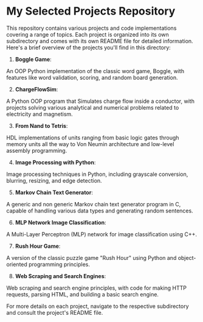 # My Selected Projects Repository

This repository contains various projects and code implementations covering a range of topics. Each project is organized into its own subdirectory and comes with its own README file for detailed information. Here's a brief overview of the projects you'll find in this directory:

1. **Boggle Game**: 

An OOP Python implementation of the classic word game, Boggle, with features like word validation, scoring, and random board generation.

2. **ChargeFlowSim**: 

A Python OOP program that Simulates charge flow inside a conductor, with projects solving various analytical and numerical problems related to electricity and magnetism.

3. **From Nand to Tetris**:

HDL implementations of units ranging from basic logic gates through memory units all the way to Von Neumin architecture and low-level assembly programming.

4. **Image Processing with Python**: 

Image processing techniques in Python, including grayscale conversion, blurring, resizing, and edge detection.

5. **Markov Chain Text Generator**:

 A generic and non generic Markov chain text generator program in C, capable of handling various data types and generating random sentences.

6. **MLP Network Image Classification**: 

A Multi-Layer Perceptron (MLP) network for image classification using C++.

7. **Rush Hour Game**:

 A version of the classic puzzle game "Rush Hour" using Python and object-oriented programming principles.

8. **Web Scraping and Search Engines**: 

Web scraping and search engine principles, with code for making HTTP requests, parsing HTML, and building a basic search engine.




For more details on each project, navigate to the respective subdirectory and consult the project's README file.
